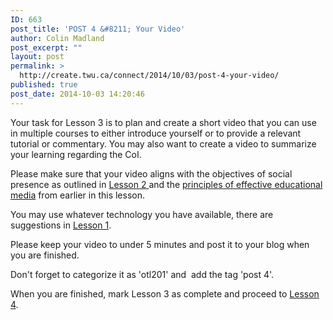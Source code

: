```yaml
---
ID: 663
post_title: 'POST 4 &#8211; Your Video'
author: Colin Madland
post_excerpt: ""
layout: post
permalink: >
  http://create.twu.ca/connect/2014/10/03/post-4-your-video/
published: true
post_date: 2014-10-03 14:20:46
---
```

Your task for Lesson 3 is to plan and create a short video that you can use in multiple courses to either introduce yourself or to provide a relevant tutorial or commentary. You may also want to create a video to summarize your learning regarding the CoI.

Please make sure that your video aligns with the objectives of social presence as outlined in <a title="Social Presence" href="http://elearning.trubox.ca/topic/social-presence/" target="_blank" rel="noopener noreferrer">Lesson 2 </a>and the <a title="Creating Effective Media" href="http://elearning.trubox.ca/topic/creating-effective-media/" target="_blank" rel="noopener noreferrer">principles of effective educational media</a> from earlier in this lesson.

You may use whatever technology you have available, there are suggestions in <a title="POST 1 – Getting Started" href="http://elearning.trubox.ca/topic/post-1-getting-started/" target="_blank" rel="noopener noreferrer">Lesson 1</a>.

Please keep your video to under 5 minutes and post it to your blog when you are finished.

Don't forget to categorize it as 'otl201' and  add the tag 'post 4'.

When you are finished, mark Lesson 3 as complete and proceed to <a title="Lesson 4" href="http://elearning.trubox.ca/lessons/lesson-4-2/">Lesson 4</a>.
